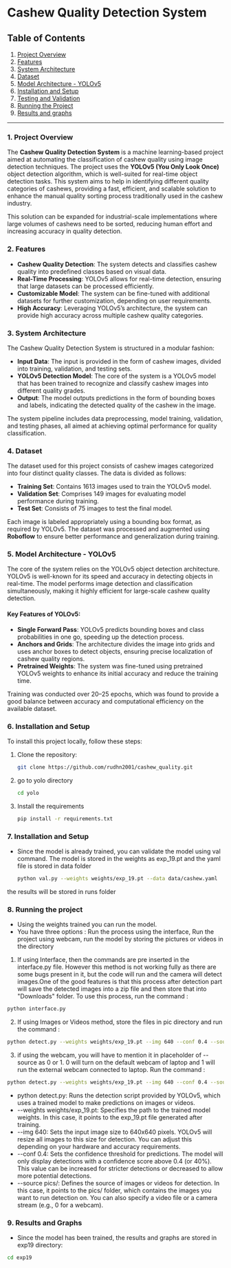 # Cashew Quality Detection System

## Table of Contents
1. [Project Overview](#project-overview)
2. [Features](#features)
3. [System Architecture](#system-architecture)
4. [Dataset](#dataset)
5. [Model Architecture - YOLOv5](#model-architecture)
6. [Installation and Setup](#installation-and-setup)
7. [Testing and Validation](#testing-and-validation)
8. [Running the Project](#running-the-project)
9. [Results and graphs](#results-and-graphs)
---

### 1. Project Overview
The **Cashew Quality Detection System** is a machine learning-based project aimed at automating the classification of cashew quality using image detection techniques. The project uses the **YOLOv5 (You Only Look Once)** object detection algorithm, which is well-suited for real-time object detection tasks. This system aims to help in identifying different quality categories of cashews, providing a fast, efficient, and scalable solution to enhance the manual quality sorting process traditionally used in the cashew industry.

This solution can be expanded for industrial-scale implementations where large volumes of cashews need to be sorted, reducing human effort and increasing accuracy in quality detection.

### 2. Features
- **Cashew Quality Detection**: The system detects and classifies cashew quality into predefined classes based on visual data.
- **Real-Time Processing**: YOLOv5 allows for real-time detection, ensuring that large datasets can be processed efficiently.
- **Customizable Model**: The system can be fine-tuned with additional datasets for further customization, depending on user requirements.
- **High Accuracy**: Leveraging YOLOv5’s architecture, the system can provide high accuracy across multiple cashew quality categories.

### 3. System Architecture
The Cashew Quality Detection System is structured in a modular fashion:
- **Input Data**: The input is provided in the form of cashew images, divided into training, validation, and testing sets.
- **YOLOv5 Detection Model**: The core of the system is a YOLOv5 model that has been trained to recognize and classify cashew images into different quality grades.
- **Output**: The model outputs predictions in the form of bounding boxes and labels, indicating the detected quality of the cashew in the image.
  
The system pipeline includes data preprocessing, model training, validation, and testing phases, all aimed at achieving optimal performance for quality classification.

### 4. Dataset
The dataset used for this project consists of cashew images categorized into four distinct quality classes. The data is divided as follows:
- **Training Set**: Contains 1613 images used to train the YOLOv5 model.
- **Validation Set**: Comprises 149 images for evaluating model performance during training.
- **Test Set**: Consists of 75 images to test the final model.

Each image is labeled appropriately using a bounding box format, as required by YOLOv5. The dataset was processed and augmented using **Roboflow** to ensure better performance and generalization during training.

### 5. Model Architecture - YOLOv5
The core of the system relies on the YOLOv5 object detection architecture. YOLOv5 is well-known for its speed and accuracy in detecting objects in real-time. The model performs image detection and classification simultaneously, making it highly efficient for large-scale cashew quality detection.

#### Key Features of YOLOv5:
- **Single Forward Pass**: YOLOv5 predicts bounding boxes and class probabilities in one go, speeding up the detection process.
- **Anchors and Grids**: The architecture divides the image into grids and uses anchor boxes to detect objects, ensuring precise localization of cashew quality regions.
- **Pretrained Weights**: The system was fine-tuned using pretrained YOLOv5 weights to enhance its initial accuracy and reduce the training time.

Training was conducted over 20–25 epochs, which was found to provide a good balance between accuracy and computational efficiency on the available dataset.

### 6. Installation and Setup
To install this project locally, follow these steps:

1. Clone the repository:

   ```bash
   git clone https://github.com/rudhn2001/cashew_quality.git
   ```
2. go to yolo directory

   ```bash
   cd yolo
   ```
3. Install the requirements
   ```bash
   pip install -r requirements.txt
   ```

 ### 7. Installation and Setup  
-  Since the model is already trained, you can validate the model using val command. The model is stored in the weights as exp_19.pt and the yaml file is stored in data folder
   ```bash
   python val.py --weights weights/exp_19.pt --data data/cashew.yaml
   ```
the results will be stored in runs folder

### 8. Running the project

- Using the weights trained you can run the model. 
- You have three options : Run the process using the interface, Run the project using webcam, run the model by storing the pictures or videos in the directory
1. If using Interface, then the commands are pre inserted in the interface.py file. However this method is not working fully as there are some bugs present in it, but the code will run and the camera will detect images.One of the good features is that this process after detection part will save the detected images into a zip file and then store that into "Downloads" folder. To use this process, run the command : 

```bash 
python interface.py
```
2. If using Images or Videos method, store the files in pic directory and run the command : 

```bash 
python detect.py --weights weights/exp_19.pt --img 640 --conf 0.4 --source pics/
```
3. if using the webcam, you will have to mention it in placeholder of --source as 0 or 1. 0 will turn on the default webcam of laptop and 1 will run the external webcam connected to laptop. Run the command :  

```bash 
python detect.py --weights weights/exp_19.pt --img 640 --conf 0.4 --source 1
```

- python detect.py: Runs the detection script provided by YOLOv5, which uses a trained model to make predictions on images or videos.
- --weights weights/exp_19.pt: Specifies the path to the trained model weights. In this case, it points to the exp_19.pt file generated after training.
- --img 640: Sets the input image size to 640x640 pixels. YOLOv5 will resize all images to this size for detection. You can adjust this depending on your hardware and accuracy requirements.
- --conf 0.4: Sets the confidence threshold for predictions. The model will only display detections with a confidence score above 0.4 (or 40%). This value can be increased for stricter detections or decreased to allow more potential detections.
- --source pics/: Defines the source of images or videos for detection. In this case, it points to the pics/ folder, which contains the images you want to run detection on. You can also specify a video file or a camera stream (e.g., 0 for a webcam).

### 9. Results and Graphs

- Since the model has been trained, the results and graphs are stored in exp19 directory:
```bash 
cd exp19
```